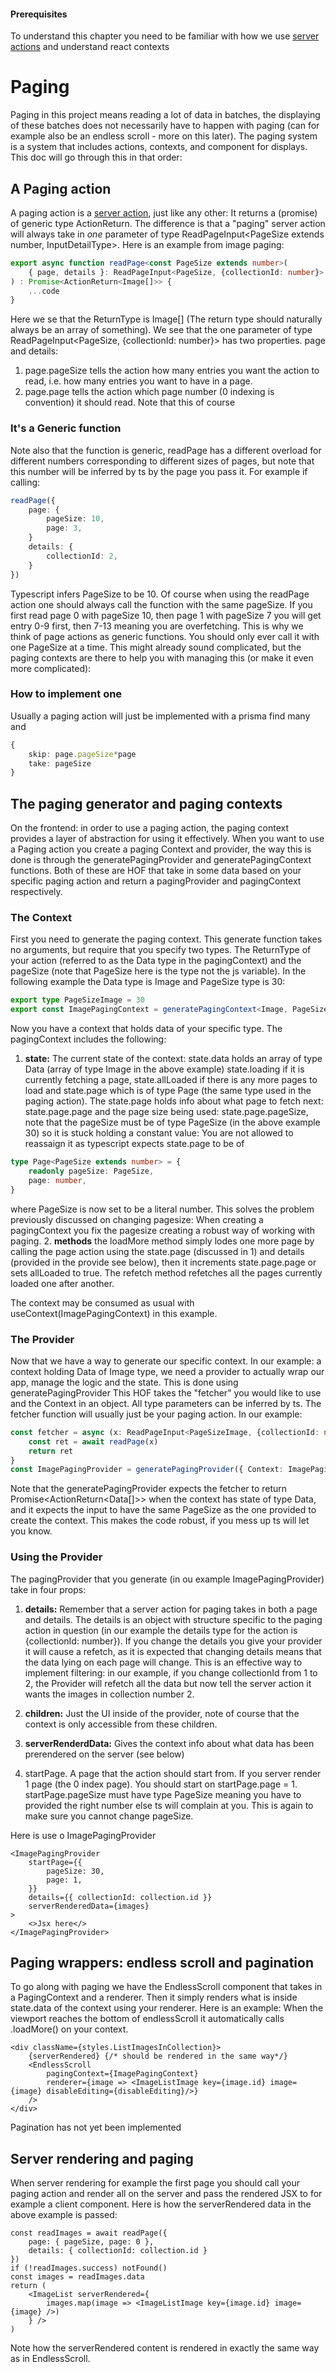 #### Prerequisites
To understand this chapter you need to be familiar with how we use [server actions](/Server_actions.md) and understand react contexts

# Paging
Paging in this project means reading a lot of data in batches, the displaying of these batches does not necessarily have to happen with paging (can for example also be an endless scroll - more on this later). The paging system is a system that includes actions, contexts, and component for displays. This doc will go through this in that order:

## A Paging action
A paging action is a [server action](/Server_actions.md), just like any other: It returns a (promise) of generic type ActionReturn<ReturnType>. The difference is that a "paging" server action will always take in *one* parameter of type ReadPageInput<PageSize extends number, InputDetailType>. Here is an example from image paging:
```ts
export async function readPage<const PageSize extends number>(
    { page, details }: ReadPageInput<PageSize, {collectionId: number}>
) : Promise<ActionReturn<Image[]>> {
    ...code
}
```
Here we se that the ReturnType is Image[] (The return type should naturally always be an array of something). We see that the one parameter of type ReadPageInput<PageSize, {collectionId: number}> has two properties. page and details:
1. page.pageSize tells the action how many entries you want the action to read, i.e. how many entries you want to have in a page.
2. page.page tells the action which page number (0 indexing is convention) it should read. Note that this of course 

### It's a Generic function
Note also that the function is generic, readPage has a different overload for different numbers corresponding to different sizes of pages, but note that this number will be inferred by ts by the page you pass it. For example if calling:
```ts
readPage({
    page: {
        pageSize: 10,
        page: 3,
    }
    details: {
        collectionId: 2,
    }
})
```
Typescript infers PageSize to be 10. Of course when using the readPage action one should always call the function with the same pageSize. If you first read page 0 with pageSize 10, then page 1 with pageSize 7 you will get entry 0-9 first, then 7-13 meaning you are overfetching. This is why we think of page actions as generic functions. You should only ever call it with one PageSize at a time. This might already sound complicated, but the paging contexts are there to help you with managing this (or make it even more complicated):

### How to implement one
Usually a paging action will just be implemented with a prisma find many and 
```ts
{
    skip: page.pageSize*page
    take: pageSize
}
```

## The paging generator and paging contexts
On the frontend: in order to use a paging action, the paging context provides a layer of abstraction for using it effectively. When you want to use a Paging action you create a paging Context and provider, the way this is done is through the generatePagingProvider and generatePagingContext functions. Both of these are HOF that take in some data based on your specific paging action and return a pagingProvider and pagingContext respectively.

### The Context
First you need to generate the paging context. This generate function takes no arguments, but require that you specify two types. The ReturnType of your action (referred to as the Data type in the pagingContext) and the pageSize (note that PageSize here is the type not the js variable). In the following example the Data type is Image and PageSize type is 30:
```ts
export type PageSizeImage = 30
export const ImagePagingContext = generatePagingContext<Image, PageSizeImage>()
```
Now you have a context that holds data of your specific type. The pagingContext includes the following: 
1. **state:** The current state of the context: state.data holds an array of type Data (array of type Image in the above example) state.loading if it is currently fetching a page, state.allLoaded if there is any more pages to load and state.page which is of type Page<PageSize> (the same type used in the paging action). The state.page holds info about what page to fetch next: state.page.page and the page size being used: state.page.pageSize, note that the pageSize must be of type PageSize (in the above example 30) so it is stuck holding a constant value: You are not allowed to reassaign it as typescript expects state.page to be of 
```ts
type Page<PageSize extends number> = {
    readonly pageSize: PageSize,
    page: number,
}
```
where PageSize is now set to be a literal number. This solves the problem previously discussed on changing pagesize: When creating a pagingContext you fix the pagesize creating a robust way of working with paging.
2. **methods** the loadMore method simply lodes one more page by calling the page action using the state.page (discussed in 1) and details (provided in the provide see below), then it increments state.page.page or sets allLoaded to true. The refetch method refetches all the pages currently loaded one after another.

The context may be consumed as usual with useContext(ImagePagingContext) in this example.

### The Provider
Now that we have a way to generate our specific context. In our example: a context holding Data of Image type, we need a provider to actually wrap our app, manage the logic and the state. This is done using generatePagingProvider This HOF takes the "fetcher" you would like to use and the Context in an object. All type parameters can be inferred by ts. The fetcher function will usually just be your paging action. In our example:

```ts
const fetcher = async (x: ReadPageInput<PageSizeImage, {collectionId: number}>) => {
    const ret = await readPage(x)
    return ret
}
const ImagePagingProvider = generatePagingProvider({ Context: ImagePagingContext, fetcher })
```
Note that the generatePagingProvider expects the fetcher to return Promise<ActionReturn<Data[]>> when the context has state of type Data, and it expects the input to have the same PageSize as the one provided to create the context. This makes the code robust, if you mess up ts will let you know.

### Using the Provider
The pagingProvider that you generate (in ou example ImagePagingProvider) take in four props:
1. **details:** Remember that a server action for paging takes in both a page and details. The details is an object with structure specific to the paging action in question (in our example the details type for the action is {collectionId: number}). If you change the details you give your provider it will cause a refetch, as it is expected that changing details means that the data lying on each page will change. This is an effective way to implement filtering: in our example, if you change collectionId from 1 to 2, the Provider will refetch all the data but now tell the server action it wants the images in collection number 2.

2. **children:** Just the UI inside of the provider, note of course that the context is only accessible from these children.

3. **serverRenderdData:** Gives the context info about what data has been prerendered on the server (see below)

4. startPage. A page that the action should start from. If you server render 1 page (the 0 index page). You should start on startPage.page = 1. startPage.pageSize must have type PageSize meaning you have to provided the right number else ts will complain at you. This is again to make sure you cannot change pageSize.

Here is use o ImagePagingProvider
```tsx
<ImagePagingProvider
    startPage={{
        pageSize: 30,
        page: 1,
    }}
    details={{ collectionId: collection.id }}
    serverRenderedData={images}
>
    <>Jsx here</>
</ImagePagingProvider>
```

## Paging wrappers: endless scroll and pagination
To go along with paging we have the EndlessScroll component that takes in a PagingContext and a renderer. Then it simply renders what is inside state.data of the context using your renderer. Here is an example: When the viewport reaches the bottom of endlessScroll it automatically calls .loadMore() on your context.

```tsx
<div className={styles.ListImagesInCollection}>
    {serverRendered} {/* should be rendered in the same way*/}
    <EndlessScroll
        pagingContext={ImagePagingContext}
        renderer={image => <ImageListImage key={image.id} image={image} disableEditing={disableEditing}/>}
    />
</div>
```

Pagination has not yet been implemented

## Server rendering and paging
When server rendering for example the first page you should call your paging action and render all on the server and pass the rendered JSX to for example a client component. Here is how the serverRendered data in the above example is passed:
```tsx
const readImages = await readPage({ 
    page: { pageSize, page: 0 }, 
    details: { collectionId: collection.id } 
})
if (!readImages.success) notFound()
const images = readImages.data
return (
    <ImageList serverRendered={
        images.map(image => <ImageListImage key={image.id} image={image} />)
    } />
)
```
Note how the serverRendered content is rendered in exactly the same way as in EndlessScroll.


